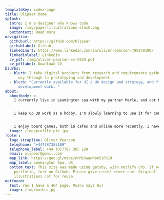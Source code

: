 ```yaml
---
templateKey: index-page
title: Olipear home
splash:
  intro: I'm a designer who knows code
  image: /img/paper-illustrations-stack.png
  buttontext: Read more
navigation:
  githuburl: https://github.com/Olipear
  githublabel: Github
  linkedinurl: https://www.linkedin.com/in/oliver-pearson-799140100/
  linkedinlabel: LinkedIn
  cv_pdf: /img/oliver-pearson-cv-2020.pdf
  cv_pdflabel: Download CV
blurbs:
  - blurb: I take digital products from research and requirements gathering, all the
      way through to prototyping and development.
  - blurb: "Currently available for UI / UX design and strategy, and front-end
      development work. "
about:
  aboutbody: >-
    I currently live in Leamington spa with my partner Merle, and cat Mushu. 


    I keep up 3D work as a hobby, I'm slowly learning to use it for concept art along with digital painting.


    I enjoy board games, both in cafes and online more recently. I have a game night at least once a fortnight with my friends. 
  image: /img/profile-pic.jpg
footer:
  logo_strapline: Oliver Pearson
  telephone: "+447787385189"
  telephone_label: +44 (0)7787 385 189
  email: olipear@gmail.com
  map_link: https://goo.gl/maps/nnMSXwqwRoo5iPS19
  map_label: Leamington Spa, UK
  bottom_text: This site was made using gatsby, with netlify CMS. If you like this
    portfolio, fork on Github. Please give credit where due. Original
    illustrations not for reuse.
notfound:
  text: Yes I have a 404 page. Mushu says Hi!
  image: /img/mushu.jpg
---
```

